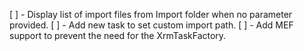 [ ] - Display list of import files from Import folder when no parameter provided.
[ ] - Add new task to set custom import path.
[ ] - Add MEF support to prevent the need for the XrmTaskFactory.
